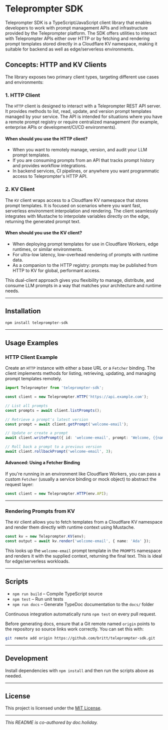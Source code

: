 # Teleprompter SDK

Teleprompter SDK is a TypeScript/JavaScript client library that enables developers to work with prompt management APIs and infrastructure provided by the Teleprompter platform. The SDK offers utilities to interact with Teleprompter APIs either over HTTP or by fetching and rendering prompt templates stored directly in a Cloudflare KV namespace, making it suitable for backend as well as edge/serverless environments.

## Concepts: HTTP and KV Clients

The library exposes two primary client types, targeting different use cases and environments:

### 1. HTTP Client
The `HTTP` client is designed to interact with a Teleprompter REST API server. It provides methods to list, read, update, and version prompt templates managed by your service. The API is intended for situations where you have a remote prompt registry or require centralized management (for example, enterprise APIs or development/CI/CD environments).

#### When should you use the HTTP client?
- When you want to remotely manage, version, and audit your LLM prompt templates.
- If you are consuming prompts from an API that tracks prompt history and provides workflow integrations.
- In backend services, CI pipelines, or anywhere you want programmatic access to Teleprompter's HTTP API.

### 2. KV Client
The `KV` client wraps access to a Cloudflare KV namespace that stores prompt templates. It is focused on scenarios where you want fast, serverless environment interpolation and rendering. The client seamlessly integrates with Mustache to interpolate variables directly on the edge, returning the generated prompt text.

#### When should you use the KV client?
- When deploying prompt templates for use in Cloudflare Workers, edge runtimes, or similar environments.
- For ultra-low latency, low-overhead rendering of prompts with runtime data.
- As a companion to the HTTP registry: prompts may be published from HTTP to KV for global, performant access.

This dual-client approach gives you flexibility to manage, distribute, and consume LLM prompts in a way that matches your architecture and runtime needs.

---

## Installation

```bash
npm install teleprompter-sdk
```

---

## Usage Examples

### HTTP Client Example

Create an `HTTP` instance with either a base URL or a `Fetcher` binding. The client implements methods for listing, retrieving, updating, and managing prompt templates remotely.

```ts
import Teleprompter from 'teleprompter-sdk';

const client = new Teleprompter.HTTP('https://api.example.com');

// List all prompts
const prompts = await client.listPrompts();

// Retrieve a prompt's latest version
const prompt = await client.getPrompt('welcome-email');

// Update or create a prompt
await client.writePrompt({ id: 'welcome-email', prompt: 'Welcome, {{name}}!' });

// Roll back a prompt to a previous version
await client.rollbackPrompt('welcome-email', 3);
```

#### Advanced: Using a Fetcher Binding

If you're running in an environment like Cloudflare Workers, you can pass a custom `Fetcher` (usually a service binding or mock object) to abstract the request layer:

```ts
const client = new Teleprompter.HTTP(env.API);
```

---

### Rendering Prompts from KV

The `KV` client allows you to fetch templates from a Cloudflare KV namespace and render them directly with runtime context using Mustache.

```ts
const kv = new Teleprompter.KV(env);
const output = await kv.render('welcome-email', { name: 'Ada' });
```

This looks up the `welcome-email` prompt template in the `PROMPTS` namespace and renders it with the supplied context, returning the final text. This is ideal for edge/serverless workloads.

---

## Scripts

- `npm run build` – Compile TypeScript source
- `npm test` – Run unit tests
- `npm run docs` – Generate TypeDoc documentation to the `docs/` folder

Continuous integration automatically runs `npm test` on every pull request.

Before generating docs, ensure that a Git remote named `origin` points to the repository so source links work correctly. You can set this with:

```bash
git remote add origin https://github.com/britt/teleprompter-sdk.git
```

---

## Development

Install dependencies with `npm install` and then run the scripts above as needed.

---

## License

This project is licensed under the [MIT License](./LICENSE).

---

*This README is co-authored by doc.holiday.*
